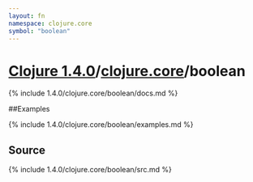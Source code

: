 ```yaml
---
layout: fn
namespace: clojure.core
symbol: "boolean"
---
```


# [Clojure 1.4.0](../../)/[clojure.core](../)/boolean

{% include 1.4.0/clojure.core/boolean/docs.md %}

##Examples

{% include 1.4.0/clojure.core/boolean/examples.md %}
## Source
{% include 1.4.0/clojure.core/boolean/src.md %}

